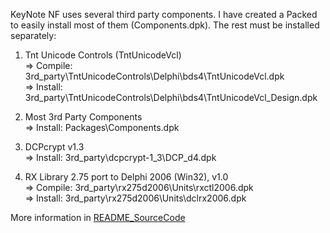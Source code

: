 
KeyNote NF uses several third party components. I have created a Packed to easily
install most of them (Components.dpk). The rest must be installed separately:

1. Tnt Unicode Controls  (TntUnicodeVcl)  
    => Compile: 3rd_party\TntUnicodeControls\Delphi\bds4\TntUnicodeVcl.dpk  
    => Install: 3rd_party\TntUnicodeControls\Delphi\bds4\TntUnicodeVcl_Design.dpk  

2. Most 3rd Party Components  
    => Install: Packages\Components.dpk

3. DCPcrypt v1.3  
    => Install: 3rd_party\dcpcrypt-1_3\DCP_d4.dpk

4. RX Library 2.75 port to Delphi 2006 (Win32), v1.0  
    => Compile: 3rd_party\rx275d2006\Units\rxctl2006.dpk    
    => Install: 3rd_party\rx275d2006\Units\dclrx2006.dpk

   
More information in [README_SourceCode](..\README_SourceCode.txt)